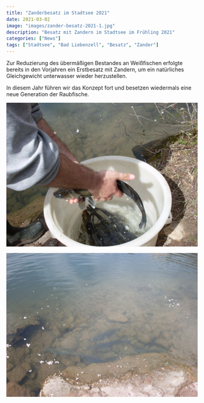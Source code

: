 ```yaml
---
title: "Zanderbesatz im Stadtsee 2021"
date: 2021-03-02
image: "images/zander-besatz-2021-1.jpg"
description: "Besatz mit Zandern im Stadtsee im Frühling 2021"
categories: ["News"]
tags: ["Stadtsee", "Bad Liebenzell", "Besatz", "Zander"]
---
```


Zur Reduzierung des übermäßigen Bestandes an Weißfischen erfolgte bereits in den Vorjahren ein Erstbesatz mit Zandern, um ein natürliches Gleichgewicht unterwasser wieder herzustellen.

In diesem Jahr führen wir das Konzept fort und besetzen wiedermals eine neue Generation der Raubfische.

![Besatz](/images/zander-besatz-2021-2.jpg)

![Besatz](/images/zander-besatz-2021-3.jpg)

